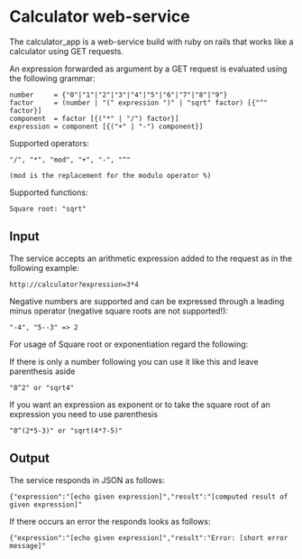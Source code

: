 # Calculator web-service

The calculator_app is a web-service build with ruby on rails that works like a calculator using GET requests.

An expression forwarded as argument by a GET request is evaluated using the following grammar:
```
number     = {"0"|"1"|"2"|"3"|"4"|"5"|"6"|"7"|"8"|"9"}
factor     = (number | "(" expression ")" | "sqrt" factor) [{"^" factor}] 
component  = factor [{("*" | "/") factor}]
expression = component [{("+" | "-") component}]
```
Supported operators:
```
"/", "*", "mod", "+", "-", "^"

(mod is the replacement for the modulo operator %)
```
Supported functions:
```
Square root: "sqrt"
```


## Input
The service accepts an arithmetic expression added to the request as in the following example: 
```
http://calculator?expression=3*4
```
Negative numbers are supported and can be expressed through a leading minus operator (negative square roots are not supported!):
```
"-4", "5--3" => 2
```

For usage of Square root or exponentiation regard the following:

If there is only a number following you can use it like this and leave parenthesis aside
```
"8^2" or "sqrt4"
```
If you want an expression as exponent or to take the square root of an expression you need to use parenthesis
```
"8^(2*5-3)" or "sqrt(4*7-5)"
```

## Output
The service responds in JSON as follows:
```
{"expression":"[echo given expression]","result":"[computed result of given expression]"
```
If there occurs an error the responds looks as follows:
```
{"expression":"[echo given expression]","result":"Error: [short error message]"
```